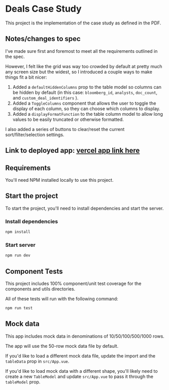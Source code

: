 # Deals Case Study

This project is the implementation of the case study as defined in the PDF.

## Notes/changes to spec

I've made sure first and foremost to meet all the requirements outlined in the spec.

However, I felt like the grid was way too crowded by default at pretty much any screen size but the widest, so I introduced a couple ways to make things fit a bit nicer:

1. Added a `defaultHiddenColumns` prop to the table model so columns can be hidden by default (in this case: `bloomberg_id`, `analysts`, `doc_count`, and `custom_deal_identifiers` ).
2. Added a `ToggleColumns` component that allows the user to toggle the display of each column, so they can choose which columns to display.
3. Added a `displayFormatFunction` to the table column model to allow long values to be easily truncated or otherwise formatted.

I also added a series of buttons to clear/reset the current sort/filter/selection settings.

## Link to deployed app: [vercel app link here]()

## Requirements

You'll need NPM installed locally to use this project.

## Start the project

To start the project, you'll need to install dependencies and start the server.

### Install dependencies

```sh
npm install
```

### Start server

```sh
npm run dev
```

## Component Tests

This project includes 100% component/unit test coverage for the components and utils directories.

All of these tests will run with the following command:

```sh
npm run test
```

## Mock data

This app includes mock data in denominations of 10/50/100/500/1000 rows.

The app will use the 50-row mock data file by default.

If you'd like to load a different mock data file, update the import and the `tableData` prop in `src/App.vue`.

If you'd like to load mock data with a different shape, you'll likely need to create a new `TableModel` and update `src/App.vue` to pass it through the `tableModel` prop.
